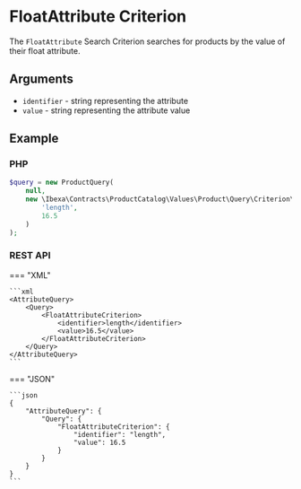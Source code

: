 # FloatAttribute Criterion

The `FloatAttribute` Search Criterion searches for products by the value of their float attribute.

## Arguments

- `identifier` - string representing the attribute
- `value` - string representing the attribute value

## Example

### PHP

``` php
$query = new ProductQuery(
    null,
    new \Ibexa\Contracts\ProductCatalog\Values\Product\Query\Criterion\FloatAttribute(
        'length',
        16.5
    )
);
```

### REST API

=== "XML"

    ```xml
    <AttributeQuery>
        <Query>
            <FloatAttributeCriterion>
                <identifier>length</identifier>
                <value>16.5</value>
            </FloatAttributeCriterion>
        </Query>
    </AttributeQuery>
    ```

=== "JSON"

    ```json
    {
        "AttributeQuery": {
            "Query": {
                "FloatAttributeCriterion": {
                    "identifier": "length",
                    "value": 16.5
                }
            }
        }
    }
    ```